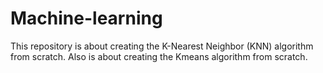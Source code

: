 # Machine-learning


 This  repository is about creating the K-Nearest Neighbor (KNN) algorithm from scratch.
 Also is about creating  the Kmeans  algorithm from scratch.
 


